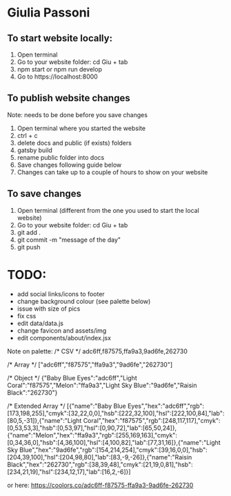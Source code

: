 # Giulia Passoni

## To start website locally:
1. Open terminal
2. Go to your website folder: cd Giu + tab
3. npm start or npm run develop
4. Go to https://localhost:8000

## To publish website changes
Note: needs to be done before you save changes
1. Open terminal where you started the website
2. ctrl + c
3. delete docs and public (if exists) folders
4. gatsby build
5. rename public folder into docs
6. Save changes following guide below
7. Changes can take up to a couple of hours to show on your website

## To save changes
1. Open terminal (different from the one you used to start the local website)
2. Go to your website folder: cd Giu + tab
3. git add .
4. git commit -m "message of the day"
5. git push

# TODO:
- add social links/icons to footer 
- change background colour (see palette below) 
- issue with size of pics
- fix css  
- edit data/data.js  
- change favicon and assets/img
- edit components/about/index.jsx


Note on palette:
/* CSV */
adc6ff,f87575,ffa9a3,9ad6fe,262730

/* Array */
["adc6ff","f87575","ffa9a3","9ad6fe","262730"]

/* Object */
{"Baby Blue Eyes":"adc6ff","Light Coral":"f87575","Melon":"ffa9a3","Light Sky Blue":"9ad6fe","Raisin Black":"262730"}

/* Extended Array */
[{"name":"Baby Blue Eyes","hex":"adc6ff","rgb":[173,198,255],"cmyk":[32,22,0,0],"hsb":[222,32,100],"hsl":[222,100,84],"lab":[80,5,-31]},{"name":"Light Coral","hex":"f87575","rgb":[248,117,117],"cmyk":[0,53,53,3],"hsb":[0,53,97],"hsl":[0,90,72],"lab":[65,50,24]},{"name":"Melon","hex":"ffa9a3","rgb":[255,169,163],"cmyk":[0,34,36,0],"hsb":[4,36,100],"hsl":[4,100,82],"lab":[77,31,16]},{"name":"Light Sky Blue","hex":"9ad6fe","rgb":[154,214,254],"cmyk":[39,16,0,0],"hsb":[204,39,100],"hsl":[204,98,80],"lab":[83,-9,-26]},{"name":"Raisin Black","hex":"262730","rgb":[38,39,48],"cmyk":[21,19,0,81],"hsb":[234,21,19],"hsl":[234,12,17],"lab":[16,2,-6]}]

or here: https://coolors.co/adc6ff-f87575-ffa9a3-9ad6fe-262730